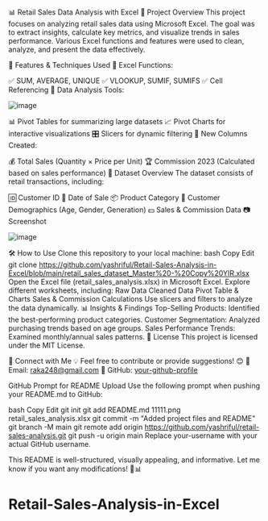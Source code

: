 📊 Retail Sales Data Analysis with Excel
📝 Project Overview
This project focuses on analyzing retail sales data using Microsoft Excel. The goal was to extract insights, calculate key metrics, and visualize trends in sales performance. Various Excel functions and features were used to clean, analyze, and present the data effectively.

🚀 Features & Techniques Used
🔹 Excel Functions:

✅ SUM, AVERAGE, UNIQUE
✅ VLOOKUP, SUMIF, SUMIFS
✅ Cell Referencing
🔹 Data Analysis Tools:


![image](https://github.com/user-attachments/assets/e4ef8a11-12e9-41bd-906e-7cc558a07540)


📊 Pivot Tables for summarizing large datasets
📈 Pivot Charts for interactive visualizations
🎛️ Slicers for dynamic filtering
🔹 New Columns Created:

💰 Total Sales (Quantity × Price per Unit)
🏆 Commission 2023 (Calculated based on sales performance)
📂 Dataset Overview
The dataset consists of retail transactions, including:

🆔 Customer ID
📅 Date of Sale
📦 Product Category
👥 Customer Demographics (Age, Gender, Generation)
💵 Sales & Commission Data
📷 Screenshot

![image](https://github.com/user-attachments/assets/7cb27503-2a2b-46f9-ae80-8c46cf83449b)



🛠️ How to Use
Clone this repository to your local machine:
bash
Copy
Edit
git clone https://github.com/yashriful/Retail-Sales-Analysis-in-Excel/blob/main/retail_sales_dataset_Master%20-%20Copy%20YIR.xlsx
Open the Excel file (retail_sales_analysis.xlsx) in Microsoft Excel.
Explore different worksheets, including:
Raw Data
Cleaned Data
Pivot Table & Charts
Sales & Commission Calculations
Use slicers and filters to analyze the data dynamically.
📊 Insights & Findings
Top-Selling Products: Identified the best-performing product categories.
Customer Segmentation: Analyzed purchasing trends based on age groups.
Sales Performance Trends: Examined monthly/annual sales patterns.
📜 License
This project is licensed under the MIT License.

🔗 Connect with Me
💡 Feel free to contribute or provide suggestions! 😊
📧 Email: raka248@gmail.com
🔗 GitHub: [your-github-profile](https://github.com/yashriful)

GitHub Prompt for README Upload
Use the following prompt when pushing your README.md to GitHub:

bash
Copy
Edit
git init
git add README.md 11111.png retail_sales_analysis.xlsx
git commit -m "Added project files and README"
git branch -M main
git remote add origin https://github.com/yashriful/retail-sales-analysis.git
git push -u origin main
Replace your-username with your actual GitHub username.

This README is well-structured, visually appealing, and informative. Let me know if you want any modifications! 🚀📊












# Retail-Sales-Analysis-in-Excel
